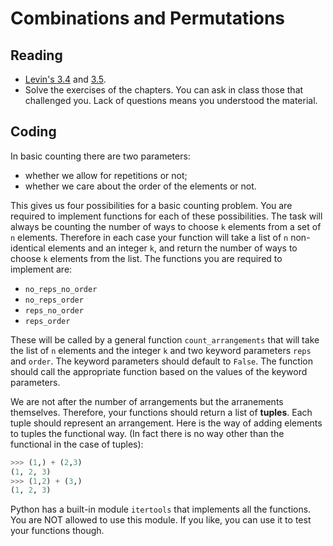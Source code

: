 # Combinations and Permutations 

## Reading

* [Levin's 3.4](https://discrete.openmathbooks.org/dmoi4/sec_counting-combperm.html) and [3.5](https://discrete.openmathbooks.org/dmoi4/sec_counting-multisets.html).
* Solve the exercises of the chapters. You can ask in class those that challenged you. Lack of questions means you understood the material.

## Coding

In basic counting there are two parameters:

* whether we allow for repetitions or not;
* whether we care about the order of the elements or not.

This gives us four possibilities for a basic counting problem. You are required to implement functions for each of these possibilities. The task will always be counting the number of ways to choose `k` elements from a set of `n` elements. Therefore in each case your function will take a list of `n` non-identical elements and an integer `k`, and return the number of ways to choose `k` elements from the list. The functions you are required to implement are: 

* `no_reps_no_order`
* `no_reps_order`
* `reps_no_order`
* `reps_order`

These will be called by a general function `count_arrangements` that will take the list of `n` elements and the integer `k` and two keyword parameters `reps` and `order`. The keyword parameters should default to `False`. The function should call the appropriate function based on the values of the keyword parameters.

We are not after the number of arrangements but the arranements themselves. Therefore, your functions should return a list of **tuples**. Each tuple should represent an arrangement. Here is the way of adding elements to tuples the functional way. (In fact there is no way other than the functional in the case of tuples):

```python
>>> (1,) + (2,3)
(1, 2, 3)
>>> (1,2) + (3,)
(1, 2, 3)
```

Python has a built-in module `itertools` that implements all the functions. You are NOT allowed to use this module. If you like, you can use it to test your functions though.
